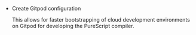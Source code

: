 * Create Gitpod configuration

  This allows for faster bootstrapping of cloud development
  environments on Gitpod for developing the PureScript
  compiler.